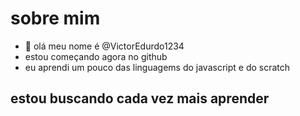 # sobre mim 

- 👋 olá meu nome é @VictorEdurdo1234
- estou começando agora no github
- eu aprendi um pouco das linguagems do javascript e do scratch

## estou buscando cada vez mais aprender 
